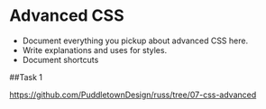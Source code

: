 # Advanced CSS

* Document everything you pickup about advanced CSS here. 
* Write explanations and uses for styles. 
* Document shortcuts

##Task 1

https://github.com/PuddletownDesign/russ/tree/07-css-advanced